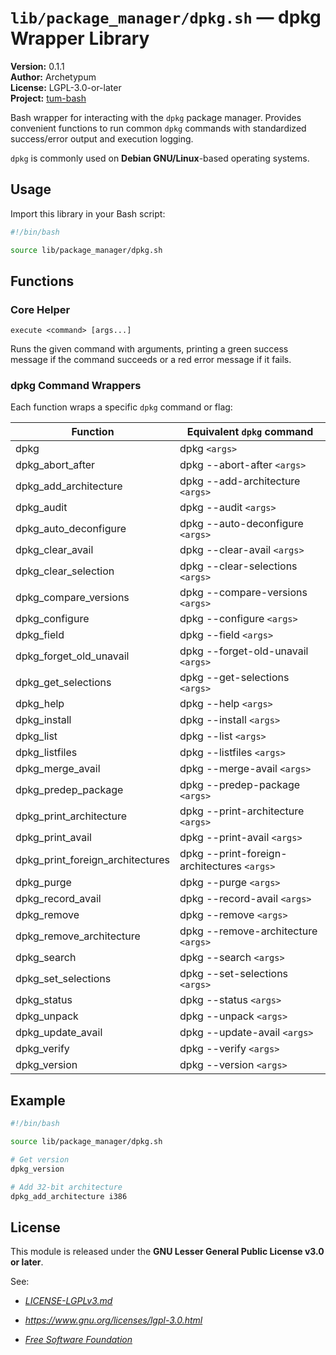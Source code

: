 # `lib/package_manager/dpkg.sh` — dpkg Wrapper Library

**Version:** 0.1.1  
**Author:** Archetypum  
**License:** LGPL-3.0-or-later  
**Project:** [tum-bash](https://github.com/Archetypum/tum-bash.git)

Bash wrapper for interacting with the `dpkg` package manager. Provides convenient functions to run common `dpkg` commands with standardized success/error output and execution logging.

`dpkg` is commonly used on **Debian GNU/Linux**-based operating systems.

## Usage

Import this library in your Bash script:

```bash
#!/bin/bash

source lib/package_manager/dpkg.sh
```

## Functions

### Core Helper

`execute <command> [args...]`

Runs the given command with arguments, printing a green success message if the command succeeds or a red error message if it fails.

### dpkg Command Wrappers

Each function wraps a specific `dpkg` command or flag:

| **Function**                     | **Equivalent `dpkg` command**                |
|----------------------------------|----------------------------------------------|
| dpkg                             | dpkg `<args>`                                |
| dpkg_abort_after                 | dpkg --abort-after `<args>`                  |
| dpkg_add_architecture            | dpkg --add-architecture `<args>`             |
| dpkg_audit                       | dpkg --audit `<args>`                        |
| dpkg_auto_deconfigure            | dpkg --auto-deconfigure `<args>`             |
| dpkg_clear_avail                 | dpkg --clear-avail `<args>`                  |
| dpkg_clear_selection             | dpkg --clear-selections `<args>`             |
| dpkg_compare_versions            | dpkg --compare-versions `<args>`             |
| dpkg_configure                   | dpkg --configure `<args>`                    |
| dpkg_field                       | dpkg --field `<args>`                        |
| dpkg_forget_old_unavail          | dpkg --forget-old-unavail `<args>`           |
| dpkg_get_selections              | dpkg --get-selections `<args>`               |
| dpkg_help                        | dpkg --help `<args>`                         |
| dpkg_install                     | dpkg --install `<args>`                      |
| dpkg_list                        | dpkg --list `<args>`                         |
| dpkg_listfiles                   | dpkg --listfiles `<args>`                    |
| dpkg_merge_avail                 | dpkg --merge-avail `<args>`                  |
| dpkg_predep_package              | dpkg --predep-package `<args>`               |
| dpkg_print_architecture          | dpkg --print-architecture `<args>`           |
| dpkg_print_avail                 | dpkg --print-avail `<args>`                  |
| dpkg_print_foreign_architectures | dpkg --print-foreign-architectures `<args>`  |
| dpkg_purge                       | dpkg --purge `<args>`                        |
| dpkg_record_avail                | dpkg --record-avail `<args>`                 |
| dpkg_remove                      | dpkg --remove `<args>`                       |
| dpkg_remove_architecture         | dpkg --remove-architecture `<args>`          |
| dpkg_search                      | dpkg --search `<args>`                       |
| dpkg_set_selections              | dpkg --set-selections `<args>`               |
| dpkg_status                      | dpkg --status `<args>`                       |
| dpkg_unpack                      | dpkg --unpack `<args>`                       |
| dpkg_update_avail                | dpkg --update-avail `<args>`                 |
| dpkg_verify                      | dpkg --verify `<args>`                       |
| dpkg_version                     | dpkg --version `<args>`                      |

## Example

```bash
#!/bin/bash

source lib/package_manager/dpkg.sh

# Get version
dpkg_version

# Add 32-bit architecture
dpkg_add_architecture i386
```

## License

This module is released under the **GNU Lesser General Public License v3.0 or later**.

See:

- [_LICENSE-LGPLv3.md_](https://github.com/Archetypum/tum-bash/blob/master/LICENSE-LGPLv3.md)

- _https://www.gnu.org/licenses/lgpl-3.0.html_

- [_Free Software Foundation_](https://www.fsf.org/)
